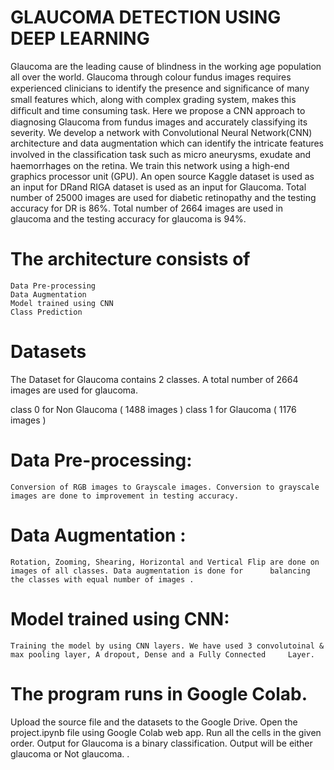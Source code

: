 # GLAUCOMA DETECTION USING DEEP LEARNING

Glaucoma are the leading cause of blindness in the working age population all over the world. Glaucoma through colour fundus images requires experienced clinicians to identify the presence and signiﬁcance of many small features which, along with complex grading system, makes this difﬁcult and time consuming task. Here we propose a CNN approach to diagnosing Glaucoma from fundus images and accurately classifying its severity. We develop a network with Convolutional Neural Network(CNN) architecture and data augmentation which can identify the intricate features involved in the classiﬁcation task such as micro aneurysms, exudate and haemorrhages on the retina. We train this network using a high-end graphics processor unit (GPU). An open source Kaggle dataset is used as an input for DRand RIGA dataset is used as an input for Glaucoma. Total number of 25000 images are used for diabetic retinopathy and the testing accuracy for DR is 86%. Total number of 2664 images are used in glaucoma and the testing accuracy for glaucoma is 94%.

# The architecture consists of
	Data Pre-processing
	Data Augmentation
	Model trained using CNN
	Class Prediction
	
# Datasets

The Dataset for Glaucoma contains 2 classes. A total number of 2664 images are used for glaucoma.

class 0 for Non Glaucoma ( 1488 images )
class 1 for Glaucoma ( 1176 images )

# Data Pre-processing:
	Conversion of RGB images to Grayscale images. Conversion to grayscale images are done to improvement in testing accuracy.

# Data Augmentation : 
	Rotation, Zooming, Shearing, Horizontal and Vertical Flip are done on images of all classes. Data augmentation is done for 		balancing the classes with equal number of images .
# Model trained using CNN:
	Training the model by using CNN layers. We have used 3 convolutoinal & max pooling layer, A dropout, Dense and a Fully Connected   	 Layer.

# The program runs in Google Colab.

Upload the source file and the datasets to the Google Drive.
Open the project.ipynb file using Google Colab web app.
Run all the cells in the given order.
Output for Glaucoma is a binary classification. Output will be either glaucoma or Not glaucoma. .
